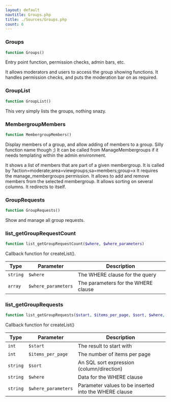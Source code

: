 ```yaml
---
layout: default
navtitle: Groups.php
title: ./Sources/Groups.php
count: 6
---
```


### Groups

```php
function Groups()
```
Entry point function, permission checks, admin bars, etc.

It allows moderators and users to access the group showing functions.
It handles permission checks, and puts the moderation bar on as required.

### GroupList

```php
function GroupList()
```
This very simply lists the groups, nothing snazy.



### MembergroupMembers

```php
function MembergroupMembers()
```
Display members of a group, and allow adding of members to a group. Silly function name though ;)
It can be called from ManageMembergroups if it needs templating within the admin environment.

It shows a list of members that are part of a given membergroup.
It is called by ?action=moderate;area=viewgroups;sa=members;group=x
It requires the manage_membergroups permission.
It allows to add and remove members from the selected membergroup.
It allows sorting on several columns.
It redirects to itself.

### GroupRequests

```php
function GroupRequests()
```
Show and manage all group requests.



### list_getGroupRequestCount

```php
function list_getGroupRequestCount($where, $where_parameters)
```
Callback function for createList().



Type|Parameter|Description
---|---|---
`string`|`$where`|The WHERE clause for the query
`array`|`$where_parameters`|The parameters for the WHERE clause

### list_getGroupRequests

```php
function list_getGroupRequests($start, $items_per_page, $sort, $where, $where_parameters)
```
Callback function for createList()



Type|Parameter|Description
---|---|---
`int`|`$start`|The result to start with
`int`|`$items_per_page`|The number of items per page
`string`|`$sort`|An SQL sort expression (column/direction)
`string`|`$where`|Data for the WHERE clause
`string`|`$where_parameters`|Parameter values to be inserted into the WHERE clause

